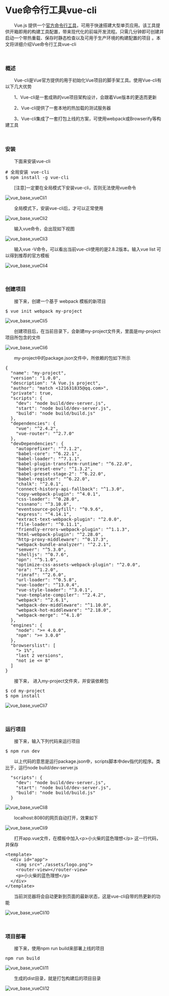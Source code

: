 # Vue命令行工具vue-cli

　　Vue.js 提供一个[官方命令行工具](https://github.com/vuejs/vue-cli)，可用于快速搭建大型单页应用。该工具提供开箱即用的构建工具配置，带来现代化的前端开发流程。只需几分钟即可创建并启动一个带热重载、保存时静态检查以及可用于生产环境的构建配置的项目&nbsp;。本文将详细介绍Vue命令行工具vue-cli

&nbsp;

### 概述

　　Vue-cli是Vue官方提供的用于初始化Vue项目的脚手架工具。使用Vue-cli有以下几大优势

　　1、Vue-cli是一套成熟的vue项目架构设计，会跟着Vue版本的更迭而更新

　　2、Vue-cli提供了一套本地的热加载的测试服务器

　　3、Vue-cli集成了一套打包上线的方案，可使用webpack或Browserify等构建工具

&nbsp;

### 安装

　　下面来安装vue-cli

<div>
<pre># 全局安装 vue-cli
$ npm install -g vue-cli</pre>
</div>

　　[注意]一定要在全局模式下安装vue-cli，否则无法使用vue命令

![vue_base_vueCli1](https://pic.xiaohuochai.site/blog/vue_base_vueCli1.png)


　　全局模式下，安装vue-cli后，才可以正常使用

![vue_base_vueCli2](https://pic.xiaohuochai.site/blog/vue_base_vueCli2.png)


　　输入vue命令，会出现如下视图

![vue_base_vueCli3](https://pic.xiaohuochai.site/blog/vue_base_vueCli3.png)


　　输入vue -V命令，可以看出当前vue-cli使用的是2.8.2版本。输入vue list 可以得到推荐的官方模板

![vue_base_vueCli4](https://pic.xiaohuochai.site/blog/vue_base_vueCli4.png)


&nbsp;

### 创建项目

　　接下来，创建一个基于 webpack 模板的新项目

<div>
<pre>$ vue init webpack my-project</pre>
</div>

![vue_base_vueCli5](https://pic.xiaohuochai.site/blog/vue_base_vueCli5.png)


　　创建项目后，在当前目录下，会新建my-project文件夹，里面是my-project项目所包含的文件

![vue_base_vueCli6](https://pic.xiaohuochai.site/blog/vue_base_vueCli6.png)


　　my-project中的package.json文件中，所依赖的包如下所示

<div>
<pre>{
  "name": "my-project",
  "version": "1.0.0",
  "description": "A Vue.js project",
  "author": "match &lt;121631835@qq.com&gt;",
  "private": true,
  "scripts": {
    "dev": "node build/dev-server.js",
    "start": "node build/dev-server.js",
    "build": "node build/build.js"
  },
  "dependencies": {
    "vue": "^2.4.2",
    "vue-router": "^2.7.0"
  },
  "devDependencies": {
    "autoprefixer": "^7.1.2",
    "babel-core": "^6.22.1",
    "babel-loader": "^7.1.1",
    "babel-plugin-transform-runtime": "^6.22.0",
    "babel-preset-env": "^1.3.2",
    "babel-preset-stage-2": "^6.22.0",
    "babel-register": "^6.22.0",
    "chalk": "^2.0.1",
    "connect-history-api-fallback": "^1.3.0",
    "copy-webpack-plugin": "^4.0.1",
    "css-loader": "^0.28.0",
    "cssnano": "^3.10.0",
    "eventsource-polyfill": "^0.9.6",
    "express": "^4.14.1",
    "extract-text-webpack-plugin": "^2.0.0",
    "file-loader": "^0.11.1",
    "friendly-errors-webpack-plugin": "^1.1.3",
    "html-webpack-plugin": "^2.28.0",
    "http-proxy-middleware": "^0.17.3",
    "webpack-bundle-analyzer": "^2.2.1",
    "semver": "^5.3.0",
    "shelljs": "^0.7.6",
    "opn": "^5.1.0",
    "optimize-css-assets-webpack-plugin": "^2.0.0",
    "ora": "^1.2.0",
    "rimraf": "^2.6.0",
    "url-loader": "^0.5.8",
    "vue-loader": "^13.0.4",
    "vue-style-loader": "^3.0.1",
    "vue-template-compiler": "^2.4.2",
    "webpack": "^2.6.1",
    "webpack-dev-middleware": "^1.10.0",
    "webpack-hot-middleware": "^2.18.0",
    "webpack-merge": "^4.1.0"
  },
  "engines": {
    "node": "&gt;= 4.0.0",
    "npm": "&gt;= 3.0.0"
  },
  "browserslist": [
    "&gt; 1%",
    "last 2 versions",
    "not ie &lt;= 8"
  ]
}</pre>
</div>

　　接下来， 进入my-project文件夹，并安装依赖包

<div>
<pre>$ cd my-project
$ npm install</pre>
</div>

![vue_base_vueCli7](https://pic.xiaohuochai.site/blog/vue_base_vueCli7.png)


&nbsp;

### 运行项目

　　接下来，输入下列代码来运行项目

<div>
<pre>$ npm run dev</pre>
</div>

　　以上代码的意思是运行package.json中，scripts脚本中dev指代的程序。类比于，运行node build/dev-server.js

<div>
<pre>  "scripts": {
    "dev": "node build/dev-server.js",
    "start": "node build/dev-server.js",
    "build": "node build/build.js"
  }</pre>
</div>

![vue_base_vueCli8](https://pic.xiaohuochai.site/blog/vue_base_vueCli8.png)


　　localhost:8080的网页自动打开，效果如下

![vue_base_vueCli9](https://pic.xiaohuochai.site/blog/vue_base_vueCli9.png)



　　打开app.vue文件，在模板中加入&lt;p&gt;小火柴的蓝色理想&lt;/p&gt;&nbsp;这一行代码，并保存

<div>
<pre>&lt;template&gt;
  &lt;div id="app"&gt;
    &lt;img src="./assets/logo.png"&gt;
    &lt;router-view&gt;&lt;/router-view&gt;
    &lt;p&gt;小火柴的蓝色理想&lt;/p&gt;
  &lt;/div&gt;
&lt;/template&gt;</pre>
</div>

　　当前浏览器将会自动更新到页面的最新状态，这是vue-cli自带的热更新的功能

![vue_base_vueCli10](https://pic.xiaohuochai.site/blog/vue_base_vueCli10.png)


&nbsp;

### 项目部署

　　接下来，使用npm run build来部署上线的项目

<div>
<pre>npm run build</pre>
</div>

![vue_base_vueCli11](https://pic.xiaohuochai.site/blog/vue_base_vueCli11.png)


　　生成的dist目录，就是打包构建后的项目目录

![vue_base_vueCli12](https://pic.xiaohuochai.site/blog/vue_base_vueCli12.png)


